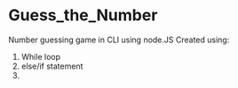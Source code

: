# Guess_the_Number
Number guessing game in CLI using node.JS
Created using:
1. While loop
2. else/if statement
3. 
